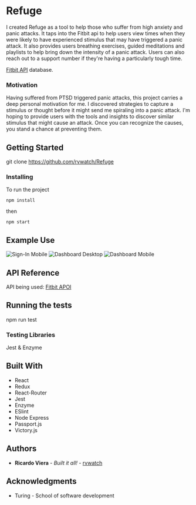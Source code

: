# Refuge

I created Refuge as a tool to help those who suffer from high anxiety and panic attacks. It taps into the Fitbit api to help users view times when they were likely to have experienced stimulus that may have triggered a panic attack. It also provides users breathing exercises, guided meditations and playlists to help bring down the intensity of a panic attack. Users can also reach out to a support number if they're having a particularly tough time. 

[Fitbit API](https://dev.fitbit.com/build/reference/web-api/) database.

### Motivation

Having suffered from PTSD triggered panic attacks, this project carries a deep personal motivation for me. I discovered strategies to capture a stimulus or thought before it might send me spiraling into a panic attack. I'm hoping to provide users with the tools and insights to discover similar stimulus that might cause an attack. Once you can recognize the causes, you stand a chance at preventing them. 

## Getting Started

git clone https://github.com/rvwatch/Refuge

### Installing

To run the project

```
npm install
```

then

```
npm start
```

## Example Use

![Sign-In Mobile](https://i.imgur.com/ZEmpv8I.png)
![Dashboard Desktop](https://i.imgur.com/gtM3FgG.png)
![Dashboard Mobile](https://i.imgur.com//Ne4Nw3L.png)

## API Reference

API being used:
[Fitbit APOI](https://dev.fitbit.com/build/reference/web-api/)

## Running the tests

npm run test

### Testing Libraries

Jest & Enzyme

## Built With

* React
* Redux
* React-Router
* Jest
* Enzyme
* ESlint
* Node Express
* Passport.js
* Victory.js

## Authors

* **Ricardo Viera** - _Built it all!_ - [rvwatch](https://github.com/rvwatch)

## Acknowledgments

* Turing - School of software development
